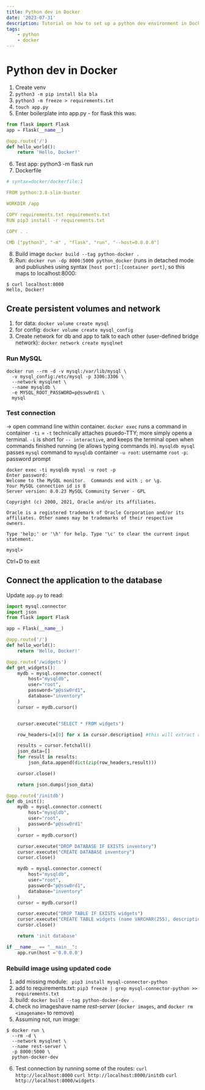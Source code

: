 ```yaml
---
title: Python dev in Docker
date: '2023-07-31'
description: Tutorial on how to set up a python dev environment in Docker
tags:
    - python
    - docker
---
```


# Python dev in Docker

1. Create venv
2. `python3 -m pip install bla bla`
3. `python3 -m freeze > requirements.txt`
4. `touch app.py`
5. Enter boilerplate into app.py - for flask this was:

```python
from flask import Flask
app = Flask(__name__)

@app.route('/')
def hello_world():
    return 'Hello, Docker!'
```

6. Test app: python3 -m flask run
7. Dockerfile

```yaml
# syntax=docker/dockerfile:1

FROM python:3.8-slim-buster

WORKDIR /app

COPY requirements.txt requirements.txt
RUN pip3 install -r requirements.txt

COPY . .

CMD ["python3", "-m" , "flask", "run", "--host=0.0.0.0"]
```

8. Build image `docker build --tag python-docker .`
9. Run: `docker run -dp 8000:5000 python_docker` (runs in detached mode and publiushes using syntax `[host port]:[container port]`, so this maps to localhost:8000:

```shell
$ curl localhost:8000
Hello, Docker!
```

## Create persistent volumes and network

1. for data: `docker volume create mysql`
2. for config: `docker volume create mysql_config`
3. Create network for db and app to talk to each other (user-defined bridge network): `docker network create mysqlnet`

### Run MySQL

```shell
docker run --rm -d -v mysql:/var/lib/mysql \
  -v mysql_config:/etc/mysql -p 3306:3306 \
  --network mysqlnet \
  --name mysqldb \
  -e MYSQL_ROOT_PASSWORD=p@ssw0rd1 \
  mysql
```

### Test connection

-> open command line within container.
`docker exec` runs a command in container
`-ti` = `-t` technically attaches psuedo-TTY; more simply opens a terminal. `-i` is short for `-- interactive`, and keeps the terminal open when commands finished running (ie allows typing commands in).
`mysqldb mysql` passes `mysql` command to `mysqldb` container
`-u root`: username `root`
`-p`: password prompt

```shell
docker exec -ti mysqldb mysql -u root -p
Enter password:
Welcome to the MySQL monitor.  Commands end with ; or \g.
Your MySQL connection id is 8
Server version: 8.0.23 MySQL Community Server - GPL

Copyright (c) 2000, 2021, Oracle and/or its affiliates.

Oracle is a registered trademark of Oracle Corporation and/or its
affiliates. Other names may be trademarks of their respective
owners.

Type 'help;' or '\h' for help. Type '\c' to clear the current input statement.

mysql>
```

Ctrl+D to exit

## Connect the application to the database

Update `app.py` to read:

```python
import mysql.connector
import json
from flask import Flask

app = Flask(__name__)

@app.route('/')
def hello_world():
    return 'Hello, Docker!'

@app.route('/widgets')
def get_widgets():
    mydb = mysql.connector.connect(
        host="mysqldb",
        user="root",
        password="p@ssw0rd1",
        database="inventory"
    )
    cursor = mydb.cursor()


    cursor.execute("SELECT * FROM widgets")

    row_headers=[x[0] for x in cursor.description] #this will extract row headers

    results = cursor.fetchall()
    json_data=[]
    for result in results:
        json_data.append(dict(zip(row_headers,result)))

    cursor.close()

    return json.dumps(json_data)

@app.route('/initdb')
def db_init():
    mydb = mysql.connector.connect(
        host="mysqldb",
        user="root",
        password="p@ssw0rd1"
    )
    cursor = mydb.cursor()

    cursor.execute("DROP DATABASE IF EXISTS inventory")
    cursor.execute("CREATE DATABASE inventory")
    cursor.close()

    mydb = mysql.connector.connect(
        host="mysqldb",
        user="root",
        password="p@ssw0rd1",
        database="inventory"
    )
    cursor = mydb.cursor()

    cursor.execute("DROP TABLE IF EXISTS widgets")
    cursor.execute("CREATE TABLE widgets (name VARCHAR(255), description VARCHAR(255))")
    cursor.close()

    return 'init database'

if __name__ == "__main__":
    app.run(host ='0.0.0.0')
```

### Rebuild image using updated code

1. add missing module: ` pip3 install mysql-connector-python`
2. add to requirements.txt: `pip3 freeze | grep mysql-connector-python >> requirements.txt`
3. build: `docker build --tag python-docker-dev .`
4. check no imageshave name _rest-server_ (`docker images`, and `docker rm <imagename>` to remove)
5. Assuming not, run image:

```shell
$ docker run \
  --rm -d \
  --network mysqlnet \
  --name rest-server \
  -p 8000:5000 \
  python-docker-dev
```

6.  Test connection by running some of the routes:
    `curl http://localhost:8000`
    `curl http://localhost:8000/initdb`
    `curl http://localhost:8000/widgets`
